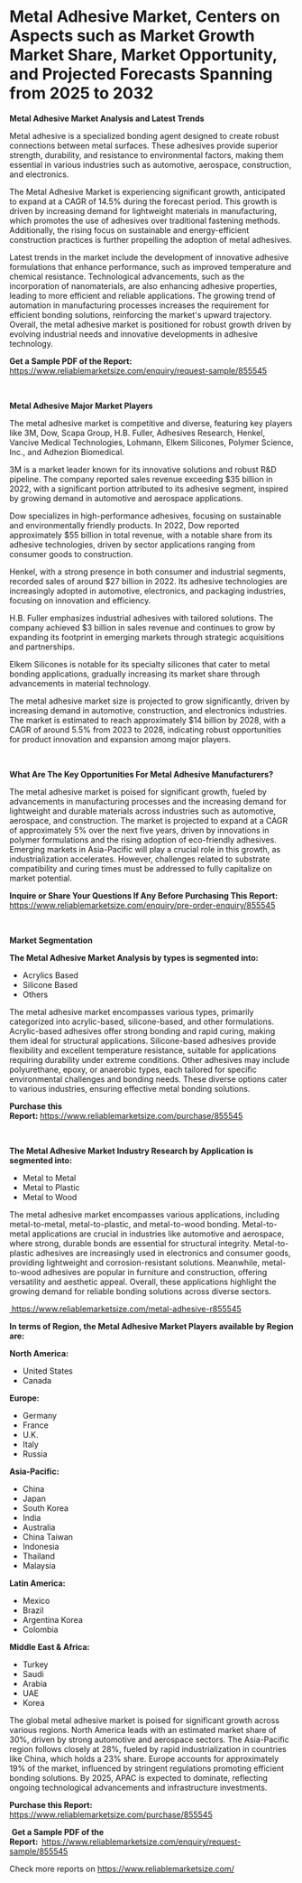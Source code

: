 <p><h1>Metal Adhesive Market, Centers on Aspects such as Market Growth Market Share, Market Opportunity, and Projected Forecasts Spanning from 2025 to 2032</h1></p><p><strong>Metal Adhesive Market Analysis and Latest Trends</strong></p>
<p><p>Metal adhesive is a specialized bonding agent designed to create robust connections between metal surfaces. These adhesives provide superior strength, durability, and resistance to environmental factors, making them essential in various industries such as automotive, aerospace, construction, and electronics.</p><p>The Metal Adhesive Market is experiencing significant growth, anticipated to expand at a CAGR of 14.5% during the forecast period. This growth is driven by increasing demand for lightweight materials in manufacturing, which promotes the use of adhesives over traditional fastening methods. Additionally, the rising focus on sustainable and energy-efficient construction practices is further propelling the adoption of metal adhesives.</p><p>Latest trends in the market include the development of innovative adhesive formulations that enhance performance, such as improved temperature and chemical resistance. Technological advancements, such as the incorporation of nanomaterials, are also enhancing adhesive properties, leading to more efficient and reliable applications. The growing trend of automation in manufacturing processes increases the requirement for efficient bonding solutions, reinforcing the market's upward trajectory. Overall, the metal adhesive market is positioned for robust growth driven by evolving industrial needs and innovative developments in adhesive technology.</p></p>
<p><strong>Get a Sample PDF of the Report:&nbsp;</strong> <a href="https://www.reliablemarketsize.com/enquiry/request-sample/855545?utm_campaign=1131&utm_medium=2&utm_source=Github&utm_content=ia&utm_term=30012025&utm_id=metal-adhesive">https://www.reliablemarketsize.com/enquiry/request-sample/855545</a></p>
<p>&nbsp;</p>
<p><strong>Metal Adhesive Major Market Players</strong></p>
<p><p>The metal adhesive market is competitive and diverse, featuring key players like 3M, Dow, Scapa Group, H.B. Fuller, Adhesives Research, Henkel, Vancive Medical Technologies, Lohmann, Elkem Silicones, Polymer Science, Inc., and Adhezion Biomedical. </p><p>3M is a market leader known for its innovative solutions and robust R&D pipeline. The company reported sales revenue exceeding $35 billion in 2022, with a significant portion attributed to its adhesive segment, inspired by growing demand in automotive and aerospace applications.</p><p>Dow specializes in high-performance adhesives, focusing on sustainable and environmentally friendly products. In 2022, Dow reported approximately $55 billion in total revenue, with a notable share from its adhesive technologies, driven by sector applications ranging from consumer goods to construction.</p><p>Henkel, with a strong presence in both consumer and industrial segments, recorded sales of around $27 billion in 2022. Its adhesive technologies are increasingly adopted in automotive, electronics, and packaging industries, focusing on innovation and efficiency.</p><p>H.B. Fuller emphasizes industrial adhesives with tailored solutions. The company achieved $3 billion in sales revenue and continues to grow by expanding its footprint in emerging markets through strategic acquisitions and partnerships.</p><p>Elkem Silicones is notable for its specialty silicones that cater to metal bonding applications, gradually increasing its market share through advancements in material technology.</p><p>The metal adhesive market size is projected to grow significantly, driven by increasing demand in automotive, construction, and electronics industries. The market is estimated to reach approximately $14 billion by 2028, with a CAGR of around 5.5% from 2023 to 2028, indicating robust opportunities for product innovation and expansion among major players.</p></p>
<p>&nbsp;</p>
<p><strong>What Are The Key Opportunities For Metal Adhesive Manufacturers?</strong></p>
<p><p>The metal adhesive market is poised for significant growth, fueled by advancements in manufacturing processes and the increasing demand for lightweight and durable materials across industries such as automotive, aerospace, and construction. The market is projected to expand at a CAGR of approximately 5% over the next five years, driven by innovations in polymer formulations and the rising adoption of eco-friendly adhesives. Emerging markets in Asia-Pacific will play a crucial role in this growth, as industrialization accelerates. However, challenges related to substrate compatibility and curing times must be addressed to fully capitalize on market potential.</p></p>
<p><strong>Inquire or Share Your Questions If Any Before Purchasing This Report:</strong> <a href="https://www.reliablemarketsize.com/enquiry/pre-order-enquiry/855545?utm_campaign=1131&utm_medium=2&utm_source=Github&utm_content=ia&utm_term=30012025&utm_id=metal-adhesive">https://www.reliablemarketsize.com/enquiry/pre-order-enquiry/855545</a></p>
<p>&nbsp;</p>
<p><strong>Market Segmentation</strong></p>
<p><strong>The Metal Adhesive Market Analysis by types is segmented into:</strong></p>
<p><ul><li>Acrylics Based</li><li>Silicone Based</li><li>Others</li></ul></p>
<p><p>The metal adhesive market encompasses various types, primarily categorized into acrylic-based, silicone-based, and other formulations. Acrylic-based adhesives offer strong bonding and rapid curing, making them ideal for structural applications. Silicone-based adhesives provide flexibility and excellent temperature resistance, suitable for applications requiring durability under extreme conditions. Other adhesives may include polyurethane, epoxy, or anaerobic types, each tailored for specific environmental challenges and bonding needs. These diverse options cater to various industries, ensuring effective metal bonding solutions.</p></p>
<p><strong>Purchase this Report:&nbsp;</strong><a href="https://www.reliablemarketsize.com/purchase/855545?utm_campaign=1131&utm_medium=2&utm_source=Github&utm_content=ia&utm_term=30012025&utm_id=metal-adhesive">https://www.reliablemarketsize.com/purchase/855545</a></p>
<p>&nbsp;</p>
<p><strong>The Metal Adhesive Market Industry Research by Application is segmented into:</strong></p>
<p><ul><li>Metal to Metal</li><li>Metal to Plastic</li><li>Metal to Wood</li></ul></p>
<p><p>The metal adhesive market encompasses various applications, including metal-to-metal, metal-to-plastic, and metal-to-wood bonding. Metal-to-metal applications are crucial in industries like automotive and aerospace, where strong, durable bonds are essential for structural integrity. Metal-to-plastic adhesives are increasingly used in electronics and consumer goods, providing lightweight and corrosion-resistant solutions. Meanwhile, metal-to-wood adhesives are popular in furniture and construction, offering versatility and aesthetic appeal. Overall, these applications highlight the growing demand for reliable bonding solutions across diverse sectors.</p></p>
<p><a href="https://www.reliablemarketsize.com/metal-adhesive-r855545?utm_campaign=1131&utm_medium=2&utm_source=Github&utm_content=ia&utm_term=30012025&utm_id=metal-adhesive">&nbsp;https://www.reliablemarketsize.com/metal-adhesive-r855545</a></p>
<p><strong>In terms of Region, the Metal Adhesive Market Players available by Region are:</strong></p>
<p>
    <p> <strong> North America: </strong>
        <ul>
            <li>United States</li>
            <li>Canada</li>
        </ul>
        </p> 
    <p> <strong> Europe: </strong>
        <ul>
            <li>Germany</li>
            <li>France</li>
            <li>U.K.</li>
            <li>Italy</li>
            <li>Russia</li>
        </ul>
        </p> 
    <p> <strong> Asia-Pacific: </strong>
        <ul>
            <li>China</li>
            <li>Japan</li>
            <li>South Korea</li>
            <li>India</li>
            <li>Australia</li>
            <li>China Taiwan</li>
            <li>Indonesia</li>
            <li>Thailand</li>
            <li>Malaysia</li>
        </ul>
        </p> 
    <p> <strong> Latin America: </strong>
        <ul>
            <li>Mexico</li>
            <li>Brazil</li>
            <li>Argentina Korea</li>
            <li>Colombia</li>
        </ul>
        </p> 
    <p> <strong> Middle East & Africa: </strong>
        <ul>
            <li>Turkey</li>
            <li>Saudi</li>
            <li>Arabia</li>
            <li>UAE</li>
            <li>Korea</li>
        </ul>
    </p>
    </p>
<p><p>The global metal adhesive market is poised for significant growth across various regions. North America leads with an estimated market share of 30%, driven by strong automotive and aerospace sectors. The Asia-Pacific region follows closely at 28%, fueled by rapid industrialization in countries like China, which holds a 23% share. Europe accounts for approximately 19% of the market, influenced by stringent regulations promoting efficient bonding solutions. By 2025, APAC is expected to dominate, reflecting ongoing technological advancements and infrastructure investments.</p></p>
<p><strong>Purchase this Report: </strong><a href="https://www.reliablemarketsize.com/purchase/855545?utm_campaign=1131&utm_medium=2&utm_source=Github&utm_content=ia&utm_term=30012025&utm_id=metal-adhesive">https://www.reliablemarketsize.com/purchase/855545</a></p>
<p>&nbsp;<strong>Get a Sample PDF of the Report:&nbsp;&nbsp;</strong><a href="https://www.reliablemarketsize.com/enquiry/request-sample/855545?utm_campaign=1131&utm_medium=2&utm_source=Github&utm_content=ia&utm_term=30012025&utm_id=metal-adhesive">https://www.reliablemarketsize.com/enquiry/request-sample/855545</a></p>
<p><strong></strong></p>
<p>Check more reports on <a href="https://www.reliablemarketsize.com/?utm_campaign=1131&utm_medium=2&utm_source=Github&utm_content=ia&utm_term=30012025&utm_id=metal-adhesive">https://www.reliablemarketsize.com/</a></p>